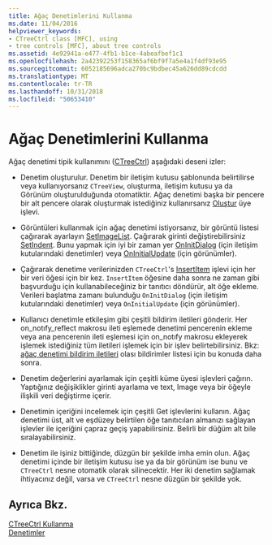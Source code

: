 ```yaml
---
title: Ağaç Denetimlerini Kullanma
ms.date: 11/04/2016
helpviewer_keywords:
- CTreeCtrl class [MFC], using
- tree controls [MFC], about tree controls
ms.assetid: 4e92941a-e477-4fb1-b1ce-4abeafbef1c1
ms.openlocfilehash: 2a42392253f158365af6bf9f7a5e4a1f4df93e95
ms.sourcegitcommit: 6052185696adca270bc9bdbec45a626dd89cdcdd
ms.translationtype: MT
ms.contentlocale: tr-TR
ms.lasthandoff: 10/31/2018
ms.locfileid: "50653410"
---
```

# <a name="using-tree-controls"></a>Ağaç Denetimlerini Kullanma

Ağaç denetimi tipik kullanımını ([CTreeCtrl](../mfc/reference/ctreectrl-class.md)) aşağıdaki deseni izler:

- Denetim oluşturulur. Denetim bir iletişim kutusu şablonunda belirtilirse veya kullanıyorsanız `CTreeView`, oluşturma, iletişim kutusu ya da Görünüm oluşturulduğunda otomatiktir. Ağaç denetimi başka bir pencere bir alt pencere olarak oluşturmak istediğiniz kullanırsanız [Oluştur](../mfc/reference/ctreectrl-class.md#create) üye işlevi.

- Görüntüleri kullanmak için ağaç denetimi istiyorsanız, bir görüntü listesi çağırarak ayarlayın [SetImageList](../mfc/reference/ctreectrl-class.md#setimagelist). Çağırarak girinti değiştirebilirsiniz [SetIndent](../mfc/reference/ctreectrl-class.md#setindent). Bunu yapmak için iyi bir zaman yer [OnInitDialog](../mfc/reference/cdialog-class.md#oninitdialog) (için iletişim kutularındaki denetimler) veya [OnInitialUpdate](../mfc/reference/cview-class.md#oninitialupdate) (için görünümler).

- Çağırarak denetime verilerinizden `CTreeCtrl`'s [InsertItem](../mfc/reference/ctreectrl-class.md#insertitem) işlevi için her bir veri öğesi için bir kez. `InsertItem` öğesine daha sonra ne zaman gibi başvurduğu için kullanabileceğiniz bir tanıtıcı döndürür, alt öğe ekleme. Verileri başlatma zamanı bulunduğu `OnInitDialog` (için iletişim kutularındaki denetimler) veya `OnInitialUpdate` (için görünümler).

- Kullanıcı denetimle etkileşim gibi çeşitli bildirim iletileri gönderir. Her on_notıfy_reflect makrosu ileti eşlemede denetimi pencerenin ekleme veya ana pencerenin ileti eşlemesi için on_notıfy makrosu ekleyerek işlemek istediğiniz tüm iletileri işlemek için bir işlev belirtebilirsiniz. Bkz: [ağaç denetimi bildirim iletileri](../mfc/tree-control-notification-messages.md) olası bildirimler listesi için bu konuda daha sonra.

- Denetim değerlerini ayarlamak için çeşitli küme üyesi işlevleri çağırın. Yaptığınız değişiklikler girinti ayarlama ve text, Image veya bir öğeyle ilişkili veri değiştirme içerir.

- Denetimin içeriğini incelemek için çeşitli Get işlevlerini kullanın. Ağaç denetimi üst, alt ve eşdüzey belirtilen öğe tanıtıcıları almanızı sağlayan işlevler ile içeriğini çapraz geçiş yapabilirsiniz. Belirli bir düğüm alt bile sıralayabilirsiniz.

- Denetim ile işiniz bittiğinde, düzgün bir şekilde imha emin olun. Ağaç denetimi içinde bir iletişim kutusu ise ya da bir görünüm ise bunu ve `CTreeCtrl` nesne otomatik olarak silinecektir. Her iki denetim sağlamak ihtiyacınız değil, varsa ve `CTreeCtrl` nesne düzgün bir şekilde yok.

## <a name="see-also"></a>Ayrıca Bkz.

[CTreeCtrl Kullanma](../mfc/using-ctreectrl.md)<br/>
[Denetimler](../mfc/controls-mfc.md)

